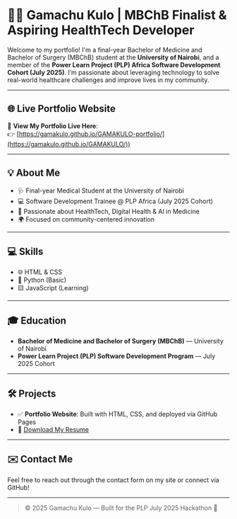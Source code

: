 # 👨‍⚕️ Gamachu Kulo | MBChB Finalist & Aspiring HealthTech Developer

Welcome to my portfolio! I'm a final-year Bachelor of Medicine and Bachelor of Surgery (MBChB) student at the **University of Nairobi**, and a member of the **Power Learn Project (PLP) Africa Software Development Cohort (July 2025)**. I’m passionate about leveraging technology to solve real-world healthcare challenges and improve lives in my community.

---

## 🌐 Live Portfolio Website

🔗 **View My Portfolio Live Here**:  
👉 [https://gamakulo.github.io/GAMAKULO-portfolio/](https://gamakulo.github.io/GAMAKULO/))

---

## 💡 About Me

- 🩺 Final-year Medical Student at the University of Nairobi  
- 💻 Software Development Trainee @ PLP Africa (July 2025 Cohort)  
- 🚀 Passionate about HealthTech, Digital Health & AI in Medicine  
- 🌍 Focused on community-centered innovation

---

## 💻 Skills

- 🌐 HTML & CSS
- 🐍 Python (Basic)
- 🟨 JavaScript (Learning)

---

## 🎓 Education

- **Bachelor of Medicine and Bachelor of Surgery (MBChB)** — University of Nairobi  
- **Power Learn Project (PLP) Software Development Program** — July 2025 Cohort

---

## 🛠️ Projects

- ✅ **Portfolio Website**: Built with HTML, CSS, and deployed via GitHub Pages
- 📄 [Download My Resume](https://gamakulo.github.io/GAMAKULO-portfolio/assets/resume.pdf)

---

## ✉️ Contact Me

Feel free to reach out through the contact form on my site or connect via GitHub!

---

> © 2025 Gamachu Kulo — Built for the PLP July 2025 Hackathon 🚀
